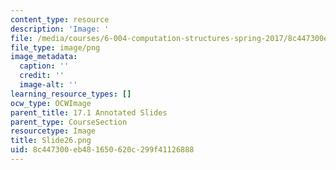 ```yaml
---
content_type: resource
description: 'Image: '
file: /media/courses/6-004-computation-structures-spring-2017/8c447300eb481650620c299f41126888_Slide26.png
file_type: image/png
image_metadata:
  caption: ''
  credit: ''
  image-alt: ''
learning_resource_types: []
ocw_type: OCWImage
parent_title: 17.1 Annotated Slides
parent_type: CourseSection
resourcetype: Image
title: Slide26.png
uid: 8c447300-eb48-1650-620c-299f41126888
---
```

